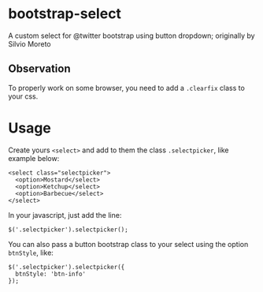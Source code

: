 bootstrap-select
================

A custom select for @twitter bootstrap using button dropdown; originally by Silvio Moreto

## Observation

To properly work on some browser, you need to add a `.clearfix` class to your css.

# Usage

Create yours `<select>` and add to them the class `.selectpicker`, like example below:

    <select class="selectpicker">
      <option>Mostard</select>
      <option>Ketchup</select>
      <option>Barbecue</select>
    </select>
    
In your javascript, just add the line:

    $('.selectpicker').selectpicker();
    
You can also pass a button bootstrap class to your select using the option `btnStyle`, like:

    $('.selectpicker').selectpicker({
      btnStyle: 'btn-info'
    });
